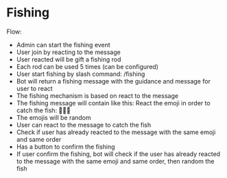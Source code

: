 # Fishing

Flow:
- Admin can start the fishing event
- User join by reacting to the message
- User reacted will be gift a fishing rod
- Each rod can be used 5 times (can be configured)
- User start fishing by slash command: /fishing
- Bot will return a fishing message with the guidance and message for user to react
- The fishing mechanism is based on react to the message
- The fishing message will contain like this: 
  React the emoji in order to catch the fish: 🍎🍤👾
- The emojis will be random
- User can react to the message to catch the fish
- Check if user has already reacted to the message with the same emoji and same order
- Has a button to confirm the fishing
- If user confirm the fishing, bot will check if the user has already reacted to the message with the same emoji and same order, then random the fish